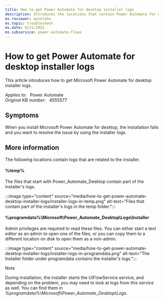 ```yaml
---
title: How to get Power Automate for desktop installer logs
description: Introduces the locations that contain Power Automate for desktop installer logs.
ms.reviewer: quseleba
ms.topic: troubleshoot
ms.date: 9/21/2022
ms.subservice: power-automate-flows
---
```

# How to get Power Automate for desktop installer logs

This article introduces how to get Microsoft Power Automate for desktop installer logs.

_Applies to:_ &nbsp; Power Automate  
_Original KB number:_ &nbsp; 4555577

## Symptoms

When you install Microsoft Power Automate for desktop, the installation fails and you want to resolve the issue by using the installer logs.

## More information

The following locations contain logs that are related to the installer.

#### %temp%

The files that start with Power_Automate_Desktop contain part of the installer's logs.

:::image type="content" source="media/how-to-get-power-automate-desktop-installer-logs/installer-logs-in-temp.png" alt-text="Files that contain part of the installer's logs in the temp folder.":::

#### %programdata%\Microsoft\Power_Automate_Desktop\Logs\Installer

Admin privileges are required to read these files. You can either start a text editor as an admin to open one of the files, or you can copy them to a different location on disk to open them as a non-admin.

:::image type="content" source="media/how-to-get-power-automate-desktop-installer-logs/installer-logs-in-programdata.png" alt-text="The Installer folder under programdata contains the installer's logs.":::

> [!NOTE]
> During installation, the installer starts the UIFlowService service, and depending on the problem, you may need to look at logs from this service as well. You can find them in _%programdata%\Microsoft\Power_Automate_Desktop\Logs_.

